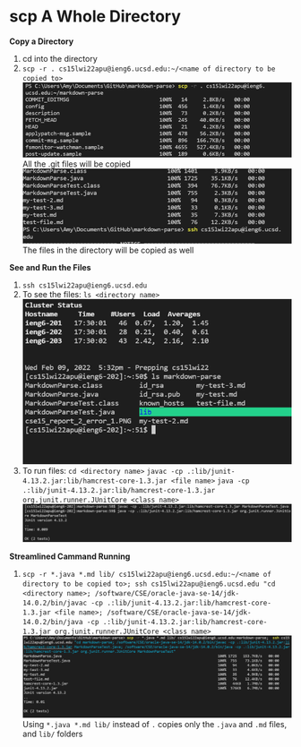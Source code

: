 # scp A Whole Directory #

**Copy a Directory**

1. cd into the directory
2. `scp -r . cs15lwi22apu@ieng6.ucsd.edu:~/<name of directory to be copied to>`
![image 1](cse15l_report_3_image_1.png)
All the .git files will be copied
![image 2](cse15l_report_3_image_2.png)
The files in the directory will be copied as well


**See and Run the Files**
1. `ssh cs15lwi22apu@ieng6.ucsd.edu`
2. To see the files: `ls <directory name>`
![image 3](cse15l_report_3_image_3.png)
4. To run files: 
`cd <directory name>`
`javac -cp .:lib/junit-4.13.2.jar:lib/hamcrest-core-1.3.jar <file name>`
`java -cp .:lib/junit-4.13.2.jar:lib/hamcrest-core-1.3.jar org.junit.runner.JUnitCore <class name>`
![image 4](cse15l_report_3_image_4.png)


**Streamlined Cammand Running**
1. `scp -r *.java *.md lib/ cs15lwi22apu@ieng6.ucsd.edu:~/<name of directory to be copied to>; ssh cs15lwi22apu@ieng6.ucsd.edu "cd <directory name>; /software/CSE/oracle-java-se-14/jdk-14.0.2/bin/javac -cp .:lib/junit-4.13.2.jar:lib/hamcrest-core-1.3.jar <file name>; /software/CSE/oracle-java-se-14/jdk-14.0.2/bin/java -cp .:lib/junit-4.13.2.jar:lib/hamcrest-core-1.3.jar org.junit.runner.JUnitCore <class name>` 
![image 5](cse15l_report_3_image_5.png)
Using `*.java *.md lib/` instead of ` . ` copies only the `.java` and `.md` files, and `lib/` folders
